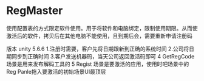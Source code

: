 # RegMaster
 使用配置表的方式限定软件使用。用于将软件和电脑绑定，限制使用期限。从而使激活后的软件，拷贝后在其他电脑不能使用，且到期后会，需要重新申请注册码
 
 版本 unity 5.6.6
1.注册时需要，客户先将日期跟新到正确的系统时间
2.公司将日期同步到正确时间
3.客户发送机器码，当天公司返回激活码即可
4 GetRegCode 场景是用来发布解码工具的
5 Regist 场景是要激活的应用，使用时吧场景中的Reg Panle拖入要激活的初始场景UI最顶层
